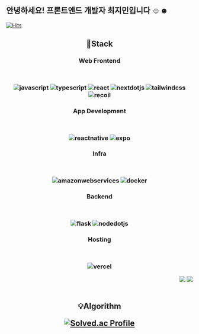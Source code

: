 ## 안녕하세요! 프론트엔드 개발자 최지민입니다 ☺︎☻

[![Hits](https://hits.seeyoufarm.com/api/count/incr/badge.svg?url=https%3A%2F%2Fgithub.com%2Fmin-0&count_bg=%23555555&title_bg=%23323232&icon=github.svg&icon_color=%23FFFFFF&title=hits&edge_flat=false)](https://hits.seeyoufarm.com)

<h2 align="center">🎨Stack <br> </p>

 <h3 align="center"> Web Frontend

<br></p>
<img alt="javascript" src ="https://img.shields.io/badge/javascript-F7DF1E.svg?&style=for-the-badge&logo=javascript&logoColor=white"/>
<img alt="typescript" src ="https://img.shields.io/badge/typescript-3178C6.svg?&style=for-the-badge&logo=typescript&logoColor=white"/>
<img alt="react" src ="https://img.shields.io/badge/react-61DAFB.svg?&style=for-the-badge&logo=react&logoColor=white"/>
<img alt="nextdotjs" src ="https://img.shields.io/badge/nextdotjs-000000.svg?&style=for-the-badge&logo=nextdotjs&logoColor=white"/>
<img alt="tailwindcss" src ="https://img.shields.io/badge/tailwindcss-06B6D4.svg?&style=for-the-badge&logo=tailwindcss&logoColor=white"/>
<img alt="recoil" src ="https://img.shields.io/badge/recoil-3578E5.svg?&style=for-the-badge&logo=recoil&logoColor=white"/>

<h3 align="center"> App Development

<br></p>
<img alt="reactnative" src ="https://img.shields.io/badge/reactnative-61DAFB.svg?&style=for-the-badge&logo=react&logoColor=white"/>
<img alt="expo" src ="https://img.shields.io/badge/expo-000000.svg?&style=for-the-badge&logo=expo&logoColor=white"/>


<h3 align="center"> Infra

<br></p>
<img alt="amazonwebservices" src ="https://img.shields.io/badge/amazonwebservices-232F3E.svg?&style=for-the-badge&logo=amazonwebservices&logoColor=white"/>
<img alt="docker" src ="https://img.shields.io/badge/docker-2496ED.svg?&style=for-the-badge&logo=docker&logoColor=white"/>

<h3 align="center"> Backend

<br></p>
<img alt="flask" src ="https://img.shields.io/badge/flask-000000.svg?&style=for-the-badge&logo=flask&logoColor=white"/>
<img alt="nodedotjs" src ="https://img.shields.io/badge/nodedotjs-5FA04E.svg?&style=for-the-badge&logo=nodedotjs&logoColor=white"/>

<h3 align="center"> Hosting 

<br></p>
<img alt="vercel" src ="https://img.shields.io/badge/vercel-000000.svg?&style=for-the-badge&logo=vercel&logoColor=white"/>
<p align="right">
<a href="블로그 주소"><img src="https://img.shields.io/badge/My tech blog-A9BCF5?style=flat-square&logo=GitHub Sponsors&logoColor=white&link=블로그 주소"/></a>
<a href="인스타그램 주소" target="_blank"><img src="https://img.shields.io/badge/Instagram-E4405F?style=flat-square&logo=Instagram&logoColor=white"/></a>
<br><br></p>


<h2 align="center">💡Algorithm <br></p>

  [![Solved.ac Profile](http://mazassumnida.wtf/api/v2/generate_badge?boj=tangbole)](https://solved.ac/tangbole/)


<!-- 
** 내가 써온 언어 비율
![Top Langs](https://github-readme-stats.vercel.app/api/top-langs/?username=Jimin0430&layout=compact)
-->
<!--
**내 깃허브 스탯
<a href="https://github.com/Jimin0430"><img align="center" style="height:180px" src="https://github-readme-stats.vercel.app/api?username=Jimin0430&show_icons=true&include_all_commits=true&theme=nord&hide_border=true" alt="SOKURI's github stats" /></a>
-->
